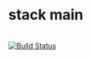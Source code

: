 # stack    main
\
[![Build Status](https://travis-ci.org/param42/stack.svg?branch=master)](https://travis-ci.org/param42/stack)
